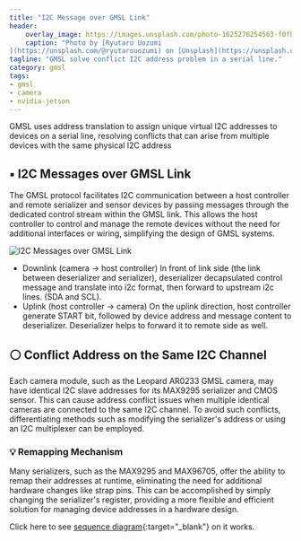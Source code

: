 ```yaml
---
title: "I2C Message over GMSL Link"
header:
    overlay_image: https://images.unsplash.com/photo-1625276254563-f0fbbf66a5e7?ixlib=rb-4.0.3&ixid=MnwxMjA3fDB8MHxwaG90by1wYWdlfHx8fGVufDB8fHx8&auto=format&fit=crop&w=1170&q=80
    caption: "Photo by [Ryutaro Uozumi
](https://unsplash.com/@ryutarouozumi) on [Unsplash](https://unsplash.com)"
tagline: "GMSL solve conflict I2C address problem in a serial line."
category: gmsl
tags:
- gmsl
- camera
- nvidia-jetson
---
```


GMSL uses address translation to assign unique virtual I2C addresses to devices on a serial line, resolving conflicts that can arise from multiple devices with the same physical I2C address

<!--more-->

## ▪️ I2C Messages over GMSL Link

The GMSL protocol facilitates I2C communication between a host controller and remote serializer and sensor devices by passing messages through the dedicated control stream within the GMSL link. This allows the host controller to control and manage the remote devices without the need for additional interfaces or wiring, simplifying the design of GMSL systems.

![I2C Messages over GMSL Link](https://publish-01.obsidian.md/access/ae397ad8ea8e6bd32fc8c4933cc15acb/200%20KnowledgeBase/Hardware/SerDes/Attachments/i2c-message-over-gmsl-link.excalidraw.svg)

- Downlink (camera -> host controller) 
In front of link side (the link between deserializer and serializer), deserializer decapsulated control message and translate into i2c format, then forward to upstream i2c lines. (SDA and SCL).
- Uplink (host controller -> camera) 
On the uplink direction, host controller generate START bit, followed by device address and message content to deserializer. Deserializer helps to forward it to remote side as well.

## ⚪ Conflict Address on the Same I2C Channel

Each camera module, such as the Leopard AR0233 GMSL camera, may have identical I2C slave addresses for its MAX9295 serializer and CMOS sensor. This can cause address conflict issues when multiple identical cameras are connected to the same I2C channel. To avoid such conflicts, differentiating methods such as modifying the serializer's address or using an I2C multiplexer can be employed.

### 💡 Remapping Mechanism

Many serializers, such as the MAX9295 and MAX96705, offer the ability to remap their addresses at runtime, eliminating the need for additional hardware changes like strap pins. This can be accomplished by simply changing the serializer's register, providing a more flexible and efficient solution for managing device addresses in a hardware design.

Click here to see [sequence diagram](https://notes.cwyark.me/200+KnowledgeBase/Hardware/SerDes/I2C+Messages+over+GMSL+Link#%F0%9F%92%A1+Remapping+Mechanism){:target="_blank"} on it works.
